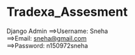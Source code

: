 # Tradexa_Assesment
Django Admin ==>Username: Sneha                              
             ==>Email: sneha@gmail.com                            
             ==>Password: n150972sneha
